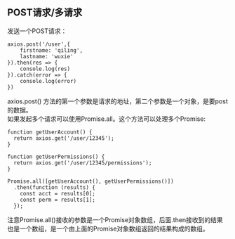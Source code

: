 ## POST请求/多请求
发送一个POST请求：
```JS
axios.post('/user',{
    firstname: 'qiling',
    lastname: 'wuxie'
}).then(res => {
    console.log(res)
}).catch(error => {
    console.log(error)
})
```
axios.post() 方法的第一个参数是请求的地址，第二个参数是一个对象，是要post的数据。  
如果发起多个请求可以使用Promise.all。这个方法可以处理多个Promise:
```JS
function getUserAccount() {
  return axios.get('/user/12345');
}

function getUserPermissions() {
  return axios.get('/user/12345/permissions');
}

Promise.all([getUserAccount(), getUserPermissions()])
  .then(function (results) {
    const acct = results[0];
    const perm = results[1];
  });
```
注意Promise.all()接收的参数是一个Promise对象数组，后面.then接收到的结果也是一个数组，是一个由上面的Promise对象数组返回的结果构成的数组。